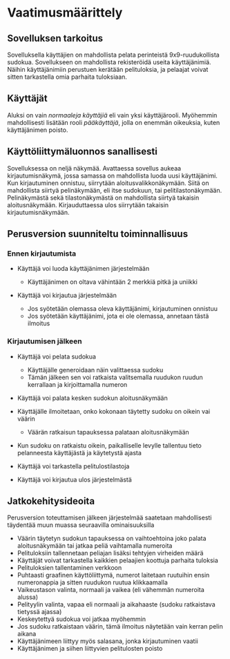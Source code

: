 # Vaatimusmäärittely

## Sovelluksen tarkoitus

Sovelluksella käyttäjien on mahdollista pelata perinteistä 9x9-ruudukollista sudokua. Sovellukseen on mahdollista rekisteröidä useita käyttäjänimiä. Näihin käyttäjänimiin perustuen kerätään pelituloksia,
ja pelaajat voivat sitten tarkastella omia parhaita tuloksiaan.

## Käyttäjät

Aluksi on vain _normaaleja käyttäjiä_ eli vain yksi käyttäjärooli. Myöhemmin mahdollisesti lisätään rooli _pääkäyttäjä_, jolla on enemmän oikeuksia, kuten käyttäjänimen poisto.

## Käyttöliittymäluonnos sanallisesti

Sovelluksessa on neljä näkymää. Avattaessa sovellus aukeaa kirjautumisnäkymä, jossa samassa on mahdollista luoda uusi käyttäjänimi. Kun kirjautuminen onnistuu, siirrytään aloitusvalikkonäkymään.
Siitä on mahdollista siirtyä pelinäkymään, eli itse sudokuun, tai pelitilastonäkymään. Pelinäkymästä sekä tilastonäkymästä on mahdollista siirtyä takaisin aloitusnäkymään. Kirjauduttaessa ulos siirrytään
takaisin kirjautumisnäkymään.

## Perusversion suunniteltu toiminnallisuus

### Ennen kirjautumista

- Käyttäjä voi luoda käyttäjänimen järjestelmään
  - Käyttäjänimen on oltava vähintään 2 merkkiä pitkä ja uniikki

- Käyttäjä voi kirjautua järjestelmään
  - Jos syötetään olemassa oleva käyttäjänimi, kirjautuminen onnistuu
  - Jos syötetään käyttäjänimi, jota ei ole olemassa, annetaan tästä ilmoitus

### Kirjautumisen jälkeen

- Käyttäjä voi pelata sudokua
  - Käyttäjälle generoidaan näin valittaessa sudoku
  - Tämän jälkeen sen voi ratkaista valitsemalla ruudukon ruudun kerrallaan ja kirjoittamalla numeron

- Käyttäjä voi palata kesken sudokun aloitusnäkymään

- Käyttäjälle ilmoitetaan, onko kokonaan täytetty sudoku on oikein vai väärin
  - Väärän ratkaisun tapauksessa palataan aloitusnäkymään

- Kun sudoku on ratkaistu oikein, paikalliselle levylle tallentuu tieto pelanneesta käyttäjästä ja käytetystä ajasta

- Käyttäjä voi tarkastella pelitulostilastoja

- Käyttäjä voi kirjautua ulos järjestelmästä

## Jatkokehitysideoita

Perusversion toteuttamisen jälkeen järjestelmää saatetaan mahdollisesti täydentää muun muassa seuraavilla ominaisuuksilla

- Väärin täytetyn sudokun tapauksessa on vaihtoehtoina joko palata aloitusnäkymään tai jatkaa peliä vaihtamalla numeroita
- Pelituloksiin tallennetaan peliajan lisäksi tehtyjen virheiden määrä
- Käyttäjät voivat tarkastella kaikkien pelaajien koottuja parhaita tuloksia
- Pelituloksien tallentaminen verkkoon
- Puhtaasti graafinen käyttöliittymä, numerot laitetaan ruutuihin ensin numeronappia ja sitten ruudukon ruutua klikkaamalla
- Vaikeustason valinta, normaali ja vaikea (eli vähemmän numeroita alussa)
- Pelityylin valinta, vapaa eli normaali ja aikahaaste (sudoku ratkaistava tietyssä ajassa)
- Keskeytettyä sudokua voi jatkaa myöhemmin
- Jos sudoku ratkaistaan väärin, tämä ilmoitus näytetään vain kerran pelin aikana
- Käyttäjänimeen liittyy myös salasana, jonka kirjautuminen vaatii
- Käyttäjänimen ja siihen liittyvien pelitulosten poisto
